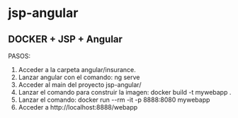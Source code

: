 # jsp-angular

DOCKER + JSP + Angular
----------------------

PASOS: 
1. Acceder a la carpeta angular/insurance. 
2. Lanzar angular con el comando: ng serve
3. Acceder al main del proyecto jsp-angular/
4. Lanzar el comando para construir la imagen: docker build -t mywebapp .
5. Lanzar el comando: docker run --rm -it -p 8888:8080 mywebapp
6. Acceder a http://localhost:8888/webapp
